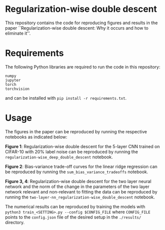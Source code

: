 # Regularization-wise double descent
This repository contains the code for reproducing figures and results in the paper ``Regularization-wise double descent: Why it occurs and how to eliminate it''.

# Requirements
The following Python libraries are required to run the code in this repository:

```
numpy
jupyter
torch
torchvision
```
and can be installed with `pip install -r requirements.txt`.

# Usage
The figures in the paper can be reproduced by running the respective notebooks as indicated below:

**Figure 1**: Regularization-wise double descent for the 5-layer CNN trained on CIFAR-10 with 20% label noise can be reproduced by running the `regularization-wise_deep_double_descent` notebook.

**Figure 2**: Bias-variance trade-off curves for the linear ridge regression can be reproduced by running the `sum_bias_variance_tradeoffs` notebook.

**Figure 3, 4**: Regularization-wise double descent for the two layer neural network and the norm of the change in the parameters of the two layer network relevant and non-relevant to fitting the data can be reproduced by running the `two-layer-nn_regularization-wise_double_descent` notebook. 

The numerical results can be reproduced by training the models with `python3 train_<SETTING>.py --config $CONFIG_FILE` where `CONFIG_FILE` points to the `config.json` file of the desired setup in the `./results/` directory.